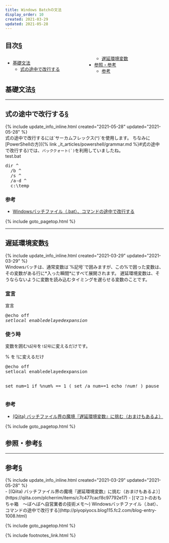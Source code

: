 ```yaml
---
title: Windows Batchの文法
display_order: 10
created: 2021-03-29
updated: 2021-05-28
---
```


## <a name="index">目次</a><a class="heading-anchor-permalink" href="#目次">§</a>

<div style="column-count: 2;">
    <ul id="index_ul">
        <li><a href="#基礎文法">基礎文法</a>
            <ul>
                <li><a href="#式の途中で改行する">式の途中で改行する</a></li>
                <li><a href="#遅延環境変数">遅延環境変数</a></li>
            </ul>
        </li>
        <li><a href="#参照・参考">参照・参考</a>
            <ul>
                <li><a href="#参考">参考</a></li>
            </ul>
        </li>
    </ul>
</div>

## <a name="基礎文法">基礎文法</a><a class="heading-anchor-permalink" href="#基礎文法">§</a>
* * *
## <a name="式の途中で改行する">式の途中で改行する</a><a class="heading-anchor-permalink" href="#式の途中で改行する">§</a>
<div class="chapter-updated">{% include update_info_inline.html created="2021-05-28" updated="2021-05-28" %}</div>
式の途中で改行するには`サーカムフレックス(^)`を使用します。
ちなみに[PowerShellの方]({% link _it_articles/powershell/grammar.md %}#式の途中で改行する)では、<code>バッククォート(`)</code>を利用していましたね。
<div class="code-box">
<div class="title">test.bat</div>
<pre>
dir <em>^</em>
  /b <em>^</em>
  /s <em>^</em>
  /a-d <em>^</em>
  c:\temp
</pre>
</div>

### 参考
- [Windowsバッチファイル（.bat）、コマンドの途中で改行する](http://piyopiyocs.blog115.fc2.com/blog-entry-1008.html)

{% include goto_pagetop.html %}

* * *
## <a name="遅延環境変数">遅延環境変数</a><a class="heading-anchor-permalink" href="#遅延環境変数">§</a>
<div class="chapter-updated">{% include update_info_inline.html created="2021-03-29" updated="2021-03-29" %}</div>
Windowsバッチは、通常変数は`%記号`で囲みますが、この%で囲った変数は、その変数がある行に*入った瞬間*にすべて展開されます。
遅延環境変数は、そうならないように変数を読み込むタイミングを遅らせる変数のことです。  

### 宣言
<div class="code-box-syntax">
<div class="title">宣言</div>
<pre>
@echo off
<em>setlocal enabledelayedexpansion</em>
</pre>
</div>

### 使う時
変数を囲む`%記号`を`!記号`に変えるだけです。
<div class="code-box">
<div class="title">% を !に変えるだけ</div>
<pre>
@echo off
setlocal enabledelayedexpansion

set num=1
if %num% == 1 (
    set /a num+=1
    echo <em>!num!</em>
)
pause
</pre>
</div>

### 参考
- [(Qiita) バッチファイル界の魔境『遅延環境変数』に挑む（おまけもあるよ）](https://qiita.com/plcherrim/items/c7c477cacf8c97792e17)

{% include goto_pagetop.html %}

## <a name="参照・参考">参照・参考</a><a class="heading-anchor-permalink" href="#参照・参考">§</a>
* * *
## <a name="参考">参考</a><a class="heading-anchor-permalink" href="#参考">§</a>
<div class="chapter-updated">{% include update_info_inline.html created="2021-03-29" updated="2021-05-28" %}</div>
- [(Qiita) バッチファイル界の魔境『遅延環境変数』に挑む（おまけもあるよ）](https://qiita.com/plcherrim/items/c7c477cacf8c97792e17)
- [(マコトのおもちゃ箱　～ぼへぼへ自営業者の技術メモ～) Windowsバッチファイル（.bat）、コマンドの途中で改行する](http://piyopiyocs.blog115.fc2.com/blog-entry-1008.html)

{% include goto_pagetop.html %}

{% include footnotes_link.html %}
